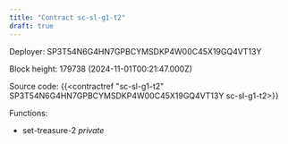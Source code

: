 ```yaml
---
title: "Contract sc-sl-g1-t2"
draft: true
---
```

Deployer: SP3T54N6G4HN7GPBCYMSDKP4W00C45X19GQ4VT13Y


 



Block height: 179738 (2024-11-01T00:21:47.000Z)

Source code: {{<contractref "sc-sl-g1-t2" SP3T54N6G4HN7GPBCYMSDKP4W00C45X19GQ4VT13Y sc-sl-g1-t2>}}

Functions:

* set-treasure-2 _private_
